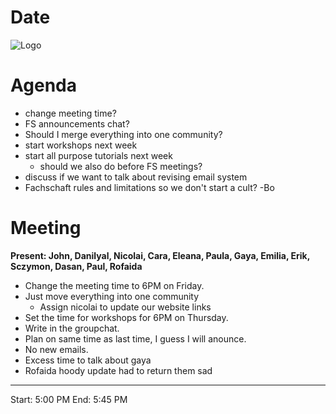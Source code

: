 # Date

![Logo](logo.jpg)

# Agenda

- change meeting time?
- FS announcements chat?
- Should I merge everything into one community?
- start workshops next week
- start all purpose tutorials next week
  - should we also do before FS meetings?
- discuss if we want to talk about revising email system
- Fachschaft rules and limitations so we don't start a cult? -Bo

# Meeting
**Present: John, Danilyal, Nicolai, Cara, Eleana, Paula, Gaya, Emilia, Erik, Sczymon, Dasan, Paul, Rofaida**

- Change the meeting time to 6PM on Friday. 
- Just move everything into one community
  - Assign nicolai to update our website links
- Set the time for workshops for 6PM on Thursday. 
- Write in the groupchat. 
- Plan on same time as last time, I guess I will anounce. 
- No new emails.
- Excess time to talk about gaya
- Rofaida hoody update had to return them sad
---

Start: 5:00 PM
End: 5:45 PM


